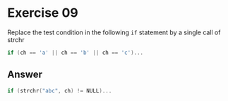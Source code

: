 # Exercise 09

Replace the test condition in the following `if` statement by a single call of strchr

```c
if (ch == 'a' || ch == 'b' || ch == 'c')...
```

## Answer

```c
if (strchr("abc", ch) != NULL)...
```

